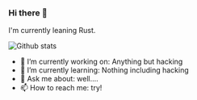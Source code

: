 ### Hi there 👋

I'm currently leaning Rust.

![Github stats](https://github-readme-stats.vercel.app/api?username=SilverBut&show_icons=true)


- 🔭 I’m currently working on: Anything but hacking
- 🌱 I’m currently learning: Nothing including hacking
- 💬 Ask me about: well....
- 📫 How to reach me: try!
